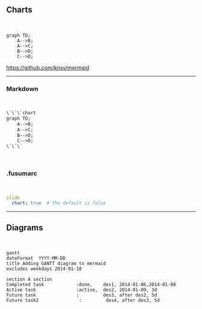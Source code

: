 <!-- section-title: Charts -->

## Charts

<br />

```chart
graph TD;
    A-->B;
    A-->C;
    B-->D;
    C-->D;
```

https://github.com/knsv/mermaid

---

### Markdown

<br />

```txt
\`\`\`chart
graph TD;
    A-->B;
    A-->C;
    B-->D;
    C-->D;
\`\`\`
```

<br />

### .fusumarc

<br />

```yml
slide
  chart: true  # the default is false
```

---

## Diagrams

<br />

```chart
gantt
dateFormat  YYYY-MM-DD
title Adding GANTT diagram to mermaid
excludes weekdays 2014-01-10

section A section
Completed task            :done,    des1, 2014-01-06,2014-01-08
Active task               :active,  des2, 2014-01-09, 3d
Future task               :         des3, after des2, 5d
Future task2               :         des4, after des3, 5d
```

